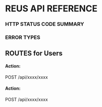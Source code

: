 # REUS API REFERENCE

### HTTP STATUS CODE SUMMARY

### ERROR TYPES

## ROUTES for Users

####  Action: 
POST /api/xxxx/xxxx

#### Action: 
POST /api/xxxx/xxxx
